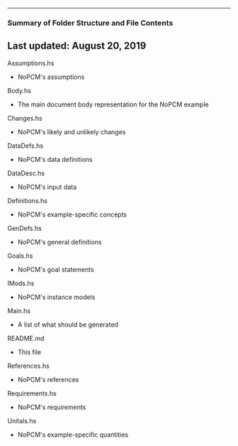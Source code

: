 --------------------------------------------------
### Summary of Folder Structure and File Contents
Last updated: August 20, 2019
--------------------------------------------------

Assumptions.hs
  - NoPCM's assumptions

Body.hs
  - The main document body representation for the NoPCM example

Changes.hs
  - NoPCM's likely and unlikely changes

DataDefs.hs
  - NoPCM's data definitions

DataDesc.hs
  - NoPCM's input data
  
Definitions.hs
  - NoPCM's example-specific concepts

GenDefs.hs
  - NoPCM's general definitions

Goals.hs
  - NoPCM's goal statements

IMods.hs
  - NoPCM's instance models
  
Main.hs 
  - A list of what should be generated
  
README.md
  - This file

References.hs
  - NoPCM's references

Requirements.hs 
  - NoPCM's requirements

Unitals.hs
  - NoPCM's example-specific quantities
